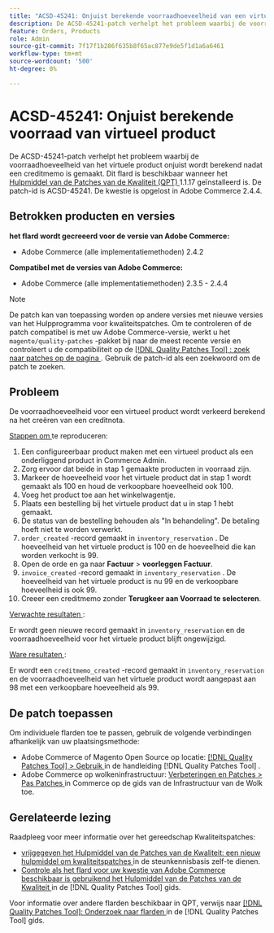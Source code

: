 ```yaml
---
title: "ACSD-45241: Onjuist berekende voorraadhoeveelheid van een virtueel product"
description: De ACSD-45241-patch verhelpt het probleem waarbij de voorraadhoeveelheid van het virtuele product onjuist wordt berekend nadat een creditmemo is gemaakt. Deze patch is beschikbaar wanneer [Quality Patches Tool (QPT)] (https://experienceleague.adobe.com/en/docs/commerce-knowledge-base/kb/announcements/commerce-announcements/magento-quality-patches-released-new-tool-to-self-serve-quality-patches) 1.1.17 is geïnstalleerd. De patch-id is ACSD-45241. De kwestie is opgelost in Adobe Commerce 2.4.4.
feature: Orders, Products
role: Admin
source-git-commit: 7f17f1b286f635b8f65ac877e9de5f1d1a6a6461
workflow-type: tm+mt
source-wordcount: '500'
ht-degree: 0%

---
```


# ACSD-45241: Onjuist berekende voorraad van virtueel product

De ACSD-45241-patch verhelpt het probleem waarbij de voorraadhoeveelheid van het virtuele product onjuist wordt berekend nadat een creditmemo is gemaakt. Dit flard is beschikbaar wanneer het [ Hulpmiddel van de Patches van de Kwaliteit (QPT) ](https://experienceleague.adobe.com/en/docs/commerce-knowledge-base/kb/announcements/commerce-announcements/magento-quality-patches-released-new-tool-to-self-serve-quality-patches) 1.1.17 geïnstalleerd is. De patch-id is ACSD-45241. De kwestie is opgelost in Adobe Commerce 2.4.4.

## Betrokken producten en versies

**het flard wordt gecreeerd voor de versie van Adobe Commerce:**

* Adobe Commerce (alle implementatiemethoden) 2.4.2

**Compatibel met de versies van Adobe Commerce:**

* Adobe Commerce (alle implementatiemethoden) 2.3.5 - 2.4.4

>[!NOTE]
>
>De patch kan van toepassing worden op andere versies met nieuwe versies van het Hulpprogramma voor kwaliteitspatches. Om te controleren of de patch compatibel is met uw Adobe Commerce-versie, werkt u het `magento/quality-patches` -pakket bij naar de meest recente versie en controleert u de compatibiliteit op de [[!DNL Quality Patches Tool] : zoek naar patches op de pagina ](https://experienceleague.adobe.com/en/docs/commerce-knowledge-base/kb/announcements/commerce-announcements/magento-quality-patches-released-new-tool-to-self-serve-quality-patches) . Gebruik de patch-id als een zoekwoord om de patch te zoeken.

## Probleem

De voorraadhoeveelheid voor een virtueel product wordt verkeerd berekend na het creëren van een creditnota.

<u> Stappen om </u> te reproduceren:

1. Een configureerbaar product maken met een virtueel product als een onderliggend product in Commerce Admin.
1. Zorg ervoor dat beide in stap 1 gemaakte producten in voorraad zijn.
1. Markeer de hoeveelheid voor het virtuele product dat in stap 1 wordt gemaakt als 100 en houd de verkoopbare hoeveelheid ook 100.
1. Voeg het product toe aan het winkelwagentje.
1. Plaats een bestelling bij het virtuele product dat u in stap 1 hebt gemaakt.
1. De status van de bestelling behouden als &quot;In behandeling&quot;. De betaling hoeft niet te worden verwerkt.
1. `order_created` -record gemaakt in `inventory_reservation` . De hoeveelheid van het virtuele product is 100 en de hoeveelheid die kan worden verkocht is 99.
1. Open de orde en ga naar **Factuur** > **voorleggen Factuur**.
1. `invoice_created` -record gemaakt in `inventory_reservation` . De hoeveelheid van het virtuele product is nu 99 en de verkoopbare hoeveelheid is ook 99.
1. Creeer een creditmemo zonder **Terugkeer aan Voorraad te selecteren**.

<u> Verwachte resultaten </u>:

Er wordt geen nieuwe record gemaakt in `inventory_reservation` en de voorraadhoeveelheid voor het virtuele product blijft ongewijzigd.

<u> Ware resultaten </u>:

Er wordt een `creditmemo_created` -record gemaakt in `inventory_reservation` en de voorraadhoeveelheid van het virtuele product wordt aangepast aan 98 met een verkoopbare hoeveelheid als 99.

## De patch toepassen

Om individuele flarden toe te passen, gebruik de volgende verbindingen afhankelijk van uw plaatsingsmethode:

* Adobe Commerce of Magento Open Source op locatie: [[!DNL Quality Patches Tool]  > Gebruik ](/help/tools/quality-patches-tool/usage.md) in de handleiding [!DNL Quality Patches Tool] .
* Adobe Commerce op wolkeninfrastructuur: [ Verbeteringen en Patches > Pas Patches ](https://experienceleague.adobe.com/docs/commerce-cloud-service/user-guide/develop/upgrade/apply-patches.html) in Commerce op de gids van de Infrastructuur van de Wolk toe.

## Gerelateerde lezing

Raadpleeg voor meer informatie over het gereedschap Kwaliteitspatches:

* [ vrijgegeven het Hulpmiddel van de Patches van de Kwaliteit: een nieuw hulpmiddel om kwaliteitspatches ](https://experienceleague.adobe.com/en/docs/commerce-knowledge-base/kb/announcements/commerce-announcements/magento-quality-patches-released-new-tool-to-self-serve-quality-patches) in de steunkennisbasis zelf-te dienen.
* [ Controle als het flard voor uw kwestie van Adobe Commerce beschikbaar is gebruikend het Hulpmiddel van de Patches van de Kwaliteit ](/help/tools/quality-patches-tool/patches-available-in-qpt/check-patch-for-magento-issue-with-magento-quality-patches.md) in de [!DNL Quality Patches Tool] gids.

Voor informatie over andere flarden beschikbaar in QPT, verwijs naar [[!DNL Quality Patches Tool]: Onderzoek naar flarden ](https://experienceleague.adobe.com/tools/commerce-quality-patches/index.html) in de [!DNL Quality Patches Tool] gids.

